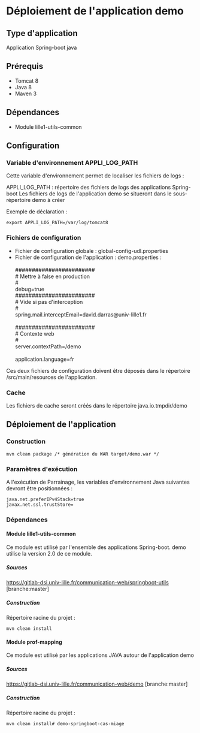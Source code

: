 
# Déploiement de l'application demo

## Type d'application

Application Spring-boot java

## Prérequis

* Tomcat 8
* Java 8
* Maven 3

## Dépendances

* Module lille1-utils-common

## Configuration

### Variable d'environnement APPLI_LOG_PATH
Cette variable d'environnement permet de localiser les fichiers de logs :

APPLI_LOG_PATH : répertoire des fichiers de logs des applications Spring-boot
Les fichiers de logs de l'application demo se situeront dans le sous-répertoire demo à créer

Exemple de déclaration :

    export APPLI_LOG_PATH=/var/log/tomcat8

### Fichiers de configuration

* Fichier de configuration globale : global-config-udl.properties
* Fichier de configuration de l'application : demo.properties : 
    <section>    
    <br />########################
    <br /># Mettre à false en production
    <br />#
    <br />debug=true
    <br />########################
    <br /># Vide si pas d'interception
    <br />#
    <br />spring.mail.interceptEmail=david.darras@univ-lille1.fr
    <br />
    <br />########################
    <br /># Contexte web
    <br />#
    <br />server.contextPath=/demo
    <br />
    <br />application.language=fr
    </section>

Ces deux fichiers de configuration doivent être déposés dans le répertoire /src/main/resources de l'application.

### Cache

Les fichiers  de cache seront créés dans  le répertoire java.io.tmpdir/demo


## Déploiement de l'application

### Construction
    mvn clean package /* génération du WAR target/demo.war */

### Paramètres d'exécution
A l'exécution de Parrainage, les variables d'environnement Java suivantes devront être positionnées :

    java.net.preferIPv4Stack=true
    javax.net.ssl.trustStore=


### Dépendances 

#### Module lille1-utils-common

Ce module est utilisé par l'ensemble des applications Spring-boot. demo utilise la version 2.0 de ce module.

##### Sources 
https://gitlab-dsi.univ-lille.fr/communication-web/springboot-utils [branche:master]

##### Construction
Répertoire racine du projet :

    mvn clean install

#### Module prof-mapping

Ce module est utilisé par les applications JAVA autour de l'application demo

##### Sources 

https://gitlab-dsi.univ-lille.fr/communication-web/demo [branche:master]

##### Construction
Répertoire racine du projet :

    mvn clean install# demo-springboot-cas-miage
